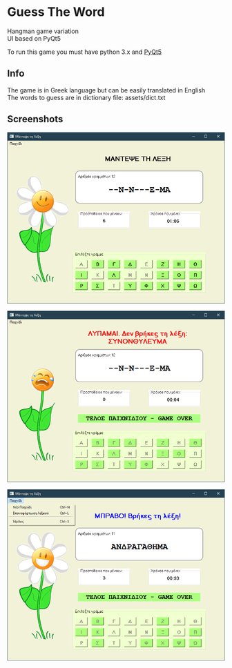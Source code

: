 # Guess The Word
Hangman game variation\
UI based on PyQt5

To run this game you must have python 3.x and [PyQt5](https://pypi.org/project/PyQt5/)

## Info
The game is in Greek language but can be easily translated in English\
The words to guess are in dictionary file: assets/dict.txt

## Screenshots
![Game screenshot](https://github.com/sakalist/GuessTheWord/blob/master/assets/images/screenshot1.png)

![Winning screenshot](https://github.com/sakalist/GuessTheWord/blob/master/assets/images/screenshot2.png)

![Loosing screenshot](https://github.com/sakalist/GuessTheWord/blob/master/assets/images/screenshot3.png)
